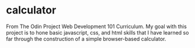 # calculator

From The Odin Project Web Development 101 Curriculum. My goal with this project is to hone basic javascript, css, and html skills that I have learned so far through the construction of a simple browser-based calculator.